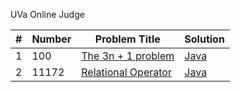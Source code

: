 UVa Online Judge

|#|Number|Problem Title|Solution|
|---|-----|--------|----------|
|1|100|[The 3n + 1 problem](http://uva.onlinejudge.org/index.php?option=com_onlinejudge&Itemid=8&category=24&page=show_problem&problem=36)|[Java]()|
|2|11172|[Relational Operator](https://uva.onlinejudge.org/index.php?option=com_onlinejudge&Itemid=8&category=24&page=show_problem&problem=2113)|[Java](./src/main/java/uva/ch01/phase_1/UVA_11172.java)|
